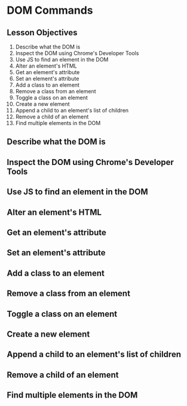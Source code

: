 # DOM Commands

## Lesson Objectives

1. Describe what the DOM is
1. Inspect the DOM using Chrome's Developer Tools
1. Use JS to find an element in the DOM
1. Alter an element's HTML
1. Get an element's attribute
1. Set an element's attribute
1. Add a class to an element
1. Remove a class from an element
1. Toggle a class on an element
1. Create a new element
1. Append a child to an element's list of children
1. Remove a child of an element
1. Find multiple elements in the DOM

## Describe what the DOM is
## Inspect the DOM using Chrome's Developer Tools
## Use JS to find an element in the DOM
## Alter an element's HTML
## Get an element's attribute
## Set an element's attribute
## Add a class to an element
## Remove a class from an element
## Toggle a class on an element
## Create a new element
## Append a child to an element's list of children
## Remove a child of an element
## Find multiple elements in the DOM
